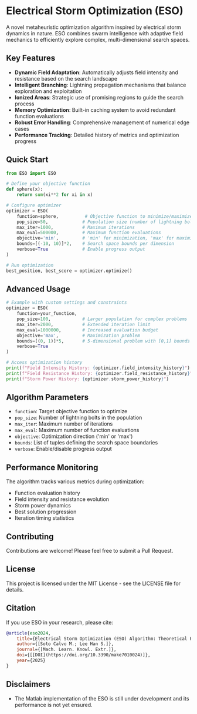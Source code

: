 # Electrical Storm Optimization (ESO)

A novel metaheuristic optimization algorithm inspired by electrical storm dynamics in nature. ESO combines swarm intelligence with adaptive field mechanics to efficiently explore complex, multi-dimensional search spaces.

## Key Features

- **Dynamic Field Adaptation**: Automatically adjusts field intensity and resistance based on the search landscape
- **Intelligent Branching**: Lightning propagation mechanisms that balance exploration and exploitation
- **Ionized Areas**: Strategic use of promising regions to guide the search process
- **Memory Optimization**: Built-in caching system to avoid redundant function evaluations
- **Robust Error Handling**: Comprehensive management of numerical edge cases
- **Performance Tracking**: Detailed history of metrics and optimization progress

## Quick Start

```python
from ESO import ESO

# Define your objective function
def sphere(x):
    return sum(xi**2 for xi in x)

# Configure optimizer
optimizer = ESO(
    function=sphere,          # Objective function to minimize/maximize
    pop_size=50,             # Population size (number of lightning bolts)
    max_iter=1000,           # Maximum iterations
    max_eval=500000,         # Maximum function evaluations
    objective='min',         # 'min' for minimization, 'max' for maximization
    bounds=[(-10, 10)]*2,    # Search space bounds per dimension
    verbose=True             # Enable progress output
)

# Run optimization
best_position, best_score = optimizer.optimize()
```

## Advanced Usage

```python
# Example with custom settings and constraints
optimizer = ESO(
    function=your_function,
    pop_size=100,            # Larger population for complex problems
    max_iter=2000,           # Extended iteration limit
    max_eval=1000000,        # Increased evaluation budget
    objective='max',         # Maximization problem
    bounds=[(0, 1)]*5,       # 5-dimensional problem with [0,1] bounds
    verbose=True
)

# Access optimization history
print(f"Field Intensity History: {optimizer.field_intensity_history}")
print(f"Field Resistance History: {optimizer.field_resistance_history}")
print(f"Storm Power History: {optimizer.storm_power_history}")
```

## Algorithm Parameters

- `function`: Target objective function to optimize
- `pop_size`: Number of lightning bolts in the population
- `max_iter`: Maximum number of iterations
- `max_eval`: Maximum number of function evaluations
- `objective`: Optimization direction ('min' or 'max')
- `bounds`: List of tuples defining the search space boundaries
- `verbose`: Enable/disable progress output

## Performance Monitoring

The algorithm tracks various metrics during optimization:
- Function evaluation history
- Field intensity and resistance evolution
- Storm power dynamics
- Best solution progression
- Iteration timing statistics

## Contributing
Contributions are welcome! Please feel free to submit a Pull Request.

## License
This project is licensed under the MIT License - see the LICENSE file for details.

## Citation
If you use ESO in your research, please cite:

```bibtex
@article{eso2024,
    title={Electrical Storm Optimization (ESO) Algorithm: Theoretical Foundations, Analysis, and Application to Engineering Problems},
    author={[Soto Calvo M.; Lee Han S.]},
    journal={[Mach. Learn. Knowl. Extr.]},
    doi={[[DOI](https://doi.org/10.3390/make7010024)]},
    year={2025}
}
```
## Disclaimers
- The Matlab implementation of the ESO is still under development and its performance is not yet ensured. 

